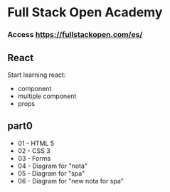 # Full Stack Open Academy
### Access https://fullstackopen.com/es/

## React
Start learning react:
- component
- multiple component
- props

## part0
- 01 - HTML 5
- 02 - CSS 3
- 03 - Forms
- 04 - Diagram for "nota"
- 05 - Diagram for "spa"
- 06 - Diagram for "new nota for spa"
